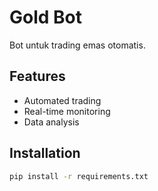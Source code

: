 # Gold Bot

Bot untuk trading emas otomatis.

## Features
- Automated trading
- Real-time monitoring
- Data analysis

## Installation

```bash
pip install -r requirements.txt

